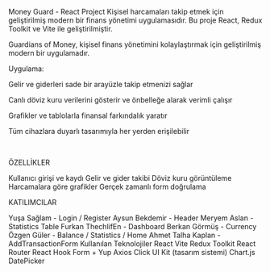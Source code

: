 Money Guard - React Project
Kişisel harcamaları takip etmek için geliştirilmiş modern bir finans yönetimi uygulamasıdır.
Bu proje React, Redux Toolkit ve Vite ile geliştirilmiştir.

Guardians of Money, kişisel finans yönetimini kolaylaştırmak için geliştirilmiş modern bir uygulamadır.​

Uygulama:​

Gelir ve giderleri sade bir arayüzle takip etmenizi sağlar​

Canlı döviz kuru verilerini gösterir ve önbelleğe alarak verimli çalışır​

Grafikler ve tablolarla finansal farkındalık yaratır​

Tüm cihazlara duyarlı tasarımıyla her yerden erişilebilir​

​

ÖZELLİKLER

Kullanıcı girişi ve kaydı
Gelir ve gider takibi
Döviz kuru görüntüleme
Harcamalara göre grafikler
Gerçek zamanlı form doğrulama

KATILIMCILAR

Yuşa Sağlam - Login / Register
Aysun Bekdemir - Header
Meryem Aslan - Statistics Table
Furkan ThechlifEn - Dashboard
Berkan Görmüş - Currency
Özgen Güler - Balance / Statistics / Home
Ahmet Talha Kaplan - AddTransactionForm
Kullanılan Teknolojiler
React
Vite
Redux Toolkit
React Router
React Hook Form + Yup
Axios
Click UI Kit (tasarım sistemi)
Chart.js
DatePicker
